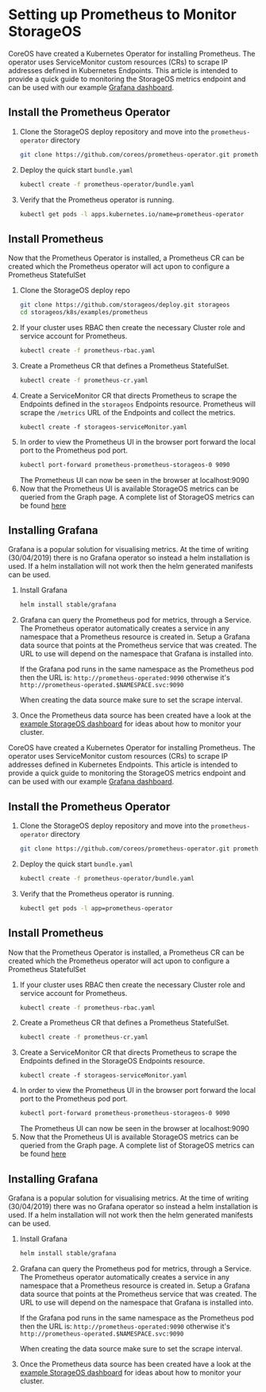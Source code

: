 # Setting up Prometheus to Monitor StorageOS

CoreOS have created a Kubernetes Operator for installing Prometheus. The
operator uses ServiceMonitor custom resources (CRs) to scrape IP addresses
defined in Kubernetes Endpoints. This article is intended to provide a quick
guide to monitoring the StorageOS metrics endpoint and can be used with our
example [Grafana dashboard](https://grafana.com/dashboards/10093).

## Install the Prometheus Operator

1. Clone the StorageOS deploy repository and move into the
   `prometheus-operator` directory
    ```bash
    git clone https://github.com/coreos/prometheus-operator.git prometheus-operator
    ```
1. Deploy the quick start `bundle.yaml`
    ```bash
    kubectl create -f prometheus-operator/bundle.yaml
    ```
1. Verify that the Prometheus operator is running.
   ```bash
   kubectl get pods -l apps.kubernetes.io/name=prometheus-operator
   ```

## Install Prometheus

Now that the Prometheus Operator is installed, a Prometheus CR can be created
which the Prometheus operator will act upon to configure a Prometheus StatefulSet

1. Clone the StorageOS deploy repo
   ```bash
   git clone https://github.com/storageos/deploy.git storageos
   cd storageos/k8s/examples/prometheus
   ```
1. If your cluster uses RBAC then create the necessary Cluster role and service
   account for Prometheus.
   ```bash
   kubectl create -f prometheus-rbac.yaml
   ```
1. Create a Prometheus CR that defines a Prometheus StatefulSet.
   ```bash
   kubectl create -f prometheus-cr.yaml
   ```
1. Create a ServiceMonitor CR that directs Prometheus to scrape the Endpoints
   defined in the `storageos` Endpoints resource. Prometheus will scrape the
   `/metrics` URL of the Endpoints and collect the metrics.
   ```
   kubectl create -f storageos-serviceMonitor.yaml
   ```
1. In order to view the Prometheus UI in the browser port forward the local
   port to the Prometheus pod port.
   ```bash
   kubectl port-forward prometheus-prometheus-storageos-0 9090
   ```
   The Prometheus UI can now be seen in the browser at localhost:9090
1. Now that the Prometheus UI is available StorageOS metrics can be queried
   from the Graph page. A complete list of StorageOS metrics can be found
   [here](/docs/reference/prometheus)

## Installing Grafana

Grafana is a popular solution for visualising metrics. At the time of writing
(30/04/2019) there is no Grafana operator so instead a helm installation is
used. If a helm installation will not work then the helm generated manifests
can be used.

1. Install Grafana
   ```bash
   helm install stable/grafana
   ```
1. Grafana can query the Prometheus pod for metrics, through a Service. The
   Prometheus operator automatically creates a service in any namespace that a
   Prometheus resource is created in. Setup a Grafana data source that points at
   the Prometheus service that was created. The URL to use will depend on the
   namespace that Grafana is installed into.

   If the Grafana pod runs in the same namespace as the
   Prometheus pod then the URL is: `http://prometheus-operated:9090` otherwise it's
   `http://prometheus-operated.$NAMESPACE.svc:9090`

   When creating the data source make sure to set the scrape interval.
1. Once the Prometheus data source has been created have a look at the [example
   StorageOS dashboard](https://grafana.com/dashboards/10093) for ideas about
   how to monitor your cluster.

CoreOS have created a Kubernetes Operator for installing Prometheus. The
operator uses ServiceMonitor custom resources (CRs) to scrape IP addresses
defined in Kubernetes Endpoints. This article is intended to provide a quick
guide to monitoring the StorageOS metrics endpoint and can be used with our
example [Grafana dashboard](https://grafana.com/dashboards/10093).

## Install the Prometheus Operator

1. Clone the StorageOS deploy repository and move into the
   `prometheus-operator` directory
    ```bash
    git clone https://github.com/coreos/prometheus-operator.git prometheus-operator
    ```
1. Deploy the quick start `bundle.yaml`
    ```bash
    kubectl create -f prometheus-operator/bundle.yaml
    ```
1. Verify that the Prometheus operator is running.
   ```bash
   kubectl get pods -l app=prometheus-operator
   ```
## Install Prometheus

Now that the Prometheus Operator is installed, a Prometheus CR can be created
which the Prometheus operator will act upon to configure a Prometheus StatefulSet
1. If your cluster uses RBAC then create the necessary Cluster role and service
   account for Prometheus.
   ```bash
   kubectl create -f prometheus-rbac.yaml
   ```
1. Create a Prometheus CR that defines a Prometheus StatefulSet. 
   ```bash
   kubectl create -f prometheus-cr.yaml
   ```
1. Create a ServiceMonitor CR that directs Prometheus to scrape the Endpoints
   defined in the StorageOS Endpoints resource.
   ```
   kubectl create -f storageos-serviceMonitor.yaml
   ```
1. In order to view the Prometheus UI in the browser port forward the local
   port to the Prometheus pod port.
   ```bash
   kubectl port-forward prometheus-prometheus-storageos-0 9090
   ```
   The Prometheus UI can now be seen in the browser at localhost:9090
1. Now that the Prometheus UI is available StorageOS metrics can be queried
   from the Graph page. A complete list of StorageOS metrics can be found
   [here](/docs/reference/prometheus)

## Installing Grafana

Grafana is a popular solution for visualising metrics. At the time of writing
(30/04/2019) there was no Grafana operator so instead a helm installation is
used. If a helm installation will not work then the helm generated manifests
can be used.

1. Install Grafana
   ```bash
   helm install stable/grafana
   ```
1. Grafana can query the Prometheus pod for metrics, through a Service. The
   Prometheus operator automatically creates a service in any namespace that a
   Prometheus resource is created in. Setup a Grafana data source that points at
   the Prometheus service that was created. The URL to use will depend on the
   namespace that Grafana is installed into.

   If the Grafana pod runs in the same namespace as the
   Prometheus pod then the URL is: `http://prometheus-operated:9090` otherwise it's
   `http://prometheus-operated.$NAMESPACE.svc:9090`

   When creating the data source make sure to set the scrape interval.
1. Once the Prometheus data source has been created have a look at the [example
   StorageOS dashboard](https://grafana.com/dashboards/10093) for ideas about
   how to monitor your cluster.
